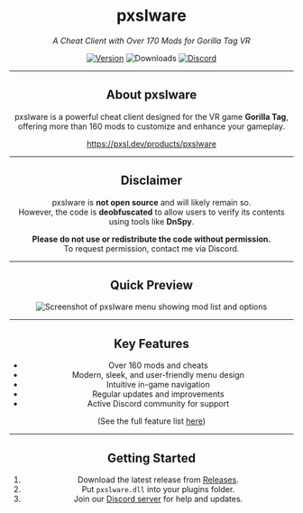 <div align="center">

# pxslware

*A Cheat Client with Over 170 Mods for Gorilla Tag VR*

[![Version](https://img.shields.io/github/v/release/PxslGames/pxslware?display_name=release&style=for-the-badge&label=Version&color=%238400ff)](https://github.com/PxslGames/pxslware/releases)
![Downloads](https://img.shields.io/github/downloads/PxslGames/pxslware/total?style=for-the-badge&color=%238400ff&cacheBust=1)
[![Discord](https://img.shields.io/discord/1358840188469772581?style=for-the-badge&color=%238400ff)](https://discord.gg/9QDjPsE7bQ)

---

## About pxslware

pxslware is a powerful cheat client designed for the VR game **Gorilla Tag**, offering more than 160 mods to customize and enhance your gameplay.

https://pxsl.dev/products/pxslware

---

## Disclaimer

pxslware is **not open source** and will likely remain so.  
However, the code is **deobfuscated** to allow users to verify its contents using tools like **DnSpy**.  

**Please do not use or redistribute the code without permission.**  
To request permission, contact me via Discord.

---

## Quick Preview

![Screenshot of pxslware menu showing mod list and options](https://github.com/user-attachments/assets/3831334a-3a46-49d3-bf7d-87e1f4c1ac08)

---

## Key Features

- Over 160 mods and cheats  
- Modern, sleek, and user-friendly menu design  
- Intuitive in-game navigation  
- Regular updates and improvements  
- Active Discord community for support

(See the full feature list [here](https://github.com/PxslGames/pxslware/blob/main/FEATURES.md))

---

## Getting Started

1. Download the latest release from [Releases](https://github.com/PxslGames/pxslware/releases/latest/download/pxslware.dll).
2. Put `pxslware.dll` into your plugins folder.
3. Join our [Discord server](https://discord.gg/9QDjPsE7bQ) for help and updates.

</div>
